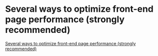 # Several ways to optimize front-end page performance (strongly recommended)
[Several ways to optimize front-end page performance (strongly recommended)](https://aiwithcloud.com/2022/09/15/several_ways_to_optimize_front_end_page_performance_strongly_recommended/)
